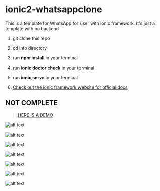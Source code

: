# ionic2-whatsappclone

This is a template for WhatsApp for user with ionic framework. It's just a template with no backend

1. git clone this repo

2. cd into directory

3. run **npm install** in your terminal

4. run **ionic doctor check** in your terminal

5. run **ionic serve** in your terminal

6. [Check out the ionic framework website for official docs](https://ionicframework.com)

## NOT COMPLETE

> [HERE IS A DEMO](https://newtonmunene99.github.io/ionic2-whatsappclone/)

![alt text](https://newtonmunene99.github.io/ionic2-whatsappclone/demo/assets/imgs/1.png "Logo Title Text 1")

![alt text](https://newtonmunene99.github.io/ionic2-whatsappclone/demo/assets/imgs/2.png "Logo Title Text 1")

![alt text](https://newtonmunene99.github.io/ionic2-whatsappclone/demo/assets/imgs/3.png "Logo Title Text 1")

![alt text](https://newtonmunene99.github.io/ionic2-whatsappclone/demo/assets/imgs/4.png "Logo Title Text 1")

![alt text](https://newtonmunene99.github.io/ionic2-whatsappclone/demo/assets/imgs/5.png "Logo Title Text 1")

![alt text](https://newtonmunene99.github.io/ionic2-whatsappclone/demo/assets/imgs/6.png "Logo Title Text 1")

![alt text](https://newtonmunene99.github.io/ionic2-whatsappclone/demo/assets/imgs/7.png "Logo Title Text 1")
